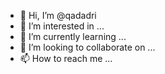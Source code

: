 - 👋 Hi, I’m @qadadri
- 👀 I’m interested in ...
- 🌱 I’m currently learning ...
- 💞️ I’m looking to collaborate on ...
- 📫 How to reach me ...

<!---
qadadri/qadadri is a ✨ special ✨ repository because its `README.md` (this file) appears on your GitHub profile.
You can click the Preview link to take a look at your changes.
--->
